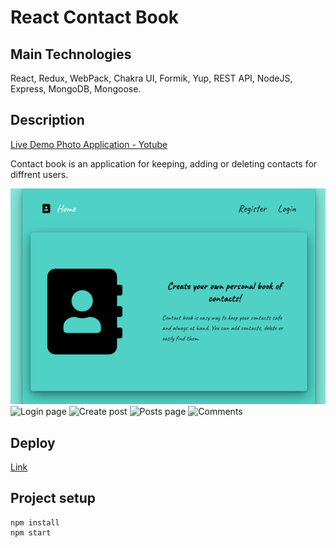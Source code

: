 # React Contact Book

## Main Technologies

React, Redux, WebPack, Chakra UI, Formik, Yup, REST API, NodeJS, Express, MongoDB, Mongoose.

## Description

[Live Demo Photo Application - Yotube](https://youtu.be/Wri-7jYoA0Q)

Contact book is an application for keeping, adding or deleting contacts for diffrent users.

![Registration page](./assets/Screenshot_5.png)
![Login page](./src/assets/login-page.jpg)
![Create post](./src/assets/create-post.jpg)
![Posts page](./src/assets/posts-page.jpg)
![Comments](./src/assets/comments.jpg)

## Deploy

[Link](https://olgamykhailova.github.io/goit-react-hw-08-phonebook/)

## Project setup

```
npm install
npm start
```
